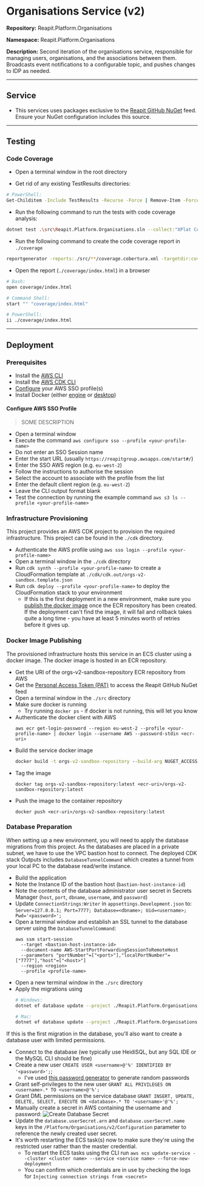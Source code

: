 # Organisations Service (v2)

**Repository:** Reapit.Platform.Organisations

**Namespace:** Reapit.Platform.Organisations

**Description:** Second iteration of the organisations service, responsible for managing users, organisations, and the 
associations between them.  Broadcasts event notifications to a configurable topic, and pushes changes to IDP as needed.

---

## Service

- This services uses packages exclusive to the [Reapit GitHub NuGet](https://docs.docker.com/desktop/install/windows-install/) 
  feed.  Ensure your NuGet configuration includes this source. 

---

## Testing

### Code Coverage

- Open a terminal window in the root directory

- Get rid of any existing TestResults directories:
```sh
# PowerShell:
Get-Childitem -Include TestResults -Recurse -Force | Remove-Item -Force -Recurse
```

- Run the following command to run the tests with code coverage analysis:
```sh
dotnet test .\src\Reapit.Platform.Organisations.sln --collect:"XPlat Code Coverage"
```

- Run the following command to create the code coverage report in `./coverage`
```sh
reportgenerator -reports:./src/**/coverage.cobertura.xml -targetdir:coverage -reporttypes:Html -filefilters:-*Migrations* -classfilters:-Reapit.Platform.Organisations.Data.Migrations
```

- Open the report (`./coverage/index.html`) in a browser
```sh
# Bash:
open coverage/index.html

# Command Shell:
start "" "coverage/index.html"

# PowerShell:
ii ./coverage/index.html
```

---

## Deployment

### Prerequisites
- Install the [AWS CLI](https://docs.aws.amazon.com/cli/latest/userguide/getting-started-install.html)
- Install the [AWS CDK CLI](https://docs.aws.amazon.com/cdk/v2/guide/getting_started.html#getting_started_install)
- [Configure](#configure-aws-sso-profile) your AWS SSO profile(s)
- Install Docker (either [engine](https://docs.docker.com/engine/install/) or [desktop](https://docs.docker.com/desktop/install/windows-install/))

#### Configure AWS SSO Profile

> SOME DESCRIPTION

- Open a terminal window
- Execute the command `aws configure sso --profile <your-profile-name>`
- Do not enter an SSO Session name
- Enter the start URL (usually `https://reapitgroup.awsapps.com/start#/`)
- Enter the SSO AWS region (e.g. `eu-west-2`)
- Follow the instructions to authorise the session
- Select the account to associate with the profile from the list
- Enter the default client region (e.g. `eu-west-2`)
- Leave the CLI output format blank
- Test the connection by running the example command `aws s3 ls --profile <your-profile-name>` 

### Infrastructure Provisioning

This project provides an AWS CDK project to provision the required infrastructure.  This project can be found in the 
`./cdk` directory. 

- Authenticate the AWS profile using `aws sso login --profile <your-profile-name>`
- Open a terminal window in the `./cdk` directory
- Run `cdk synth --profile <your-profile-name>` to create a CloudFormation template at `./cdk/cdk.out/orgs-v2-sandbox.template.json`
- Run `cdk deploy --profile <your-profile-name>` to deploy the CloudFormation stack to your environment
  - If this is the first deployment in a new environment, make sure you [publish the docker image](#docker-image-publishing)
    once the ECR repository has been created.  If the deployment can't find the image, it will fail and rollback takes 
    quite a long time - you have at least 5 minutes worth of retries before it gives up. 

### Docker Image Publishing

The provisioned infrastructure hosts this service in an ECS cluster using a docker image.  The docker image is hosted 
in an ECR repository.

- Get the URI of the orgs-v2-sandbox-repository ECR repository from AWS
- Get the [Personal Access Token (PAT)](https://docs.github.com/en/authentication/keeping-your-account-and-data-secure/managing-your-personal-access-tokens) to access the Reapit GitHub NuGet feed
- Open a terminal window in the `./src` directory
- Make sure docker is running
  - Try running `docker ps` - if docker is not running, this will let you know
- Authenticate the docker client with AWS
  ```
  aws ecr get-login-password --region eu-west-2 --profile <your-profile-name> | docker login --username AWS --password-stdin <ecr-uri>
  ```
- Build the service docker image
  ```cmd
  docker build -t orgs-v2-sandbox-repository --build-arg NUGET_ACCESS_TOKEN=<personal-access-token> .
  ```
- Tag the image
  ```
  docker tag orgs-v2-sandbox-repository:latest <ecr-uri>/orgs-v2-sandbox-repository:latest
  ```
- Push the image to the container repository
  ```
  docker push <ecr-uri>/orgs-v2-sandbox-repository:latest
  ```

### Database Preparation

When setting up a new environment, you will need to apply the database migrations from this project.  As the databases 
are placed in a private subnet, we have to use the VPC bastion host to connect.  The deployed CDK stack Outputs includes
`DatabaseTunnelCommand` which creates a tunnel from your local PC to the database read/write instance.

- Build the application
- Note the Instance ID of the bastion host (`bastion-host-instance-id`)
- Note the contents of the database administrator user secret in Secrets Manager  (`host`, `port`, `dbname`, `username`, 
  and `password`)
- Update `ConnectionStrings:Writer` in `appsettings.Development.json` to: 
  `Server=127.0.0.1; Port=7777; Database=<dbname>; Uid=<username>; Pwd='<password>';`
- Open a terminal window and establish an SSL tunnel to the database server using the `DatabaseTunnelCommand`:
  ```
  aws ssm start-session 
    --target <bastion-host-instance-id> 
    --document-name AWS-StartPortForwardingSessionToRemoteHost 
    --parameters "portNumber"=["<port>"],"localPortNumber"=["7777"],"host"=["<host>"] 
    --region <region> 
    --profile <profile-name>
  ```
- Open a new terminal window in the `./src` directory
- Apply the migrations using 
  ```sh
  # Windows:
  dotnet ef database update --project ./Reapit.Platform.Organisations.Data --startup-project ./Reapit.Platform.Organisations.Api
  
  # Mac:
  dotnet ef database update --project ./Reapit.Platform.Organisations.Data/Reapit.Platform.Organisations.Data.csproj --startup-project ./Reapit.Platform.Organisations.Api/Reapit.Platform.Organisations.Api.csproj
  ```
If this is the first migration in the database, you'll also want to create a database user with limited permissions.
- Connect to the database (we typically use HeidiSQL, but any SQL IDE or the MySQL CLI should be fine)
- Create a new user `CREATE USER <username>@'%' IDENTIFIED BY '<password>';`;
  - I've used [this password generator](https://passwordsgenerator.net/) to generate random passwords
- Grant self-privileges to the new user `GRANT ALL PRIVILEGES ON <username>.* TO <username>@'%';`
- Grant DML permissions on the service database `GRANT INSERT, UPDATE, DELETE, SELECT, EXECUTE ON <database>.* TO '<username>'@'%';`
- Manually create a secret in AWS containing the username and password:
  ![Create Database Secret](docs/_img/AWS_CreateDatabaseSecret.png)
- Update the `database.userSecret.arn` and `database.userSecret.name` keys in the `/Platform/Organisations/v2/Configuration` 
  parameter to reference the newly created user secret.
- It's worth restarting the ECS task(s) now to make sure they're using the restricted user rather than the master credential.
  - To restart the ECS tasks using the CLI run `aws ecs update-service --cluster <cluster name> --service <service name> --force-new-deployment`
  - You can confirm which credentials are in use by checking the logs for `Injecting connection strings from <secret>`  
